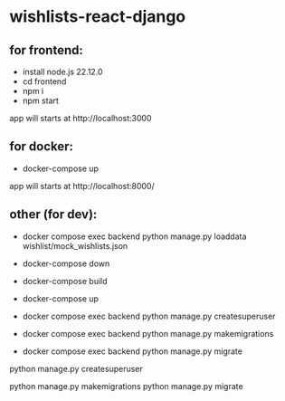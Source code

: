 # wishlists-react-django

## for frontend:

- install node.js 22.12.0
- cd frontend
- npm i
- npm start

app will starts at http://localhost:3000

## for docker:

- docker-compose up

app will starts at http://localhost:8000/

## other (for dev):

- docker compose exec backend python manage.py loaddata wishlist/mock_wishlists.json

- docker-compose down
- docker-compose build
- docker-compose up

- docker compose exec backend python manage.py createsuperuser

- docker compose exec backend python manage.py makemigrations
- docker compose exec backend python manage.py migrate

python manage.py createsuperuser

python manage.py makemigrations
python manage.py migrate

